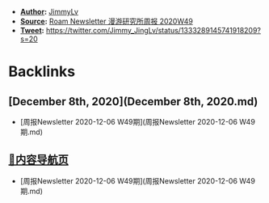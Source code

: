 - **[Author](Author.md):** [JimmyLv](JimmyLv.md)
- **[Source](Source.md):** [Roam Newsletter 漫游研究所周报 2020W49](https://mp.weixin.qq.com/s/ASjVc3rPC0aWKNPmjPandw)
- **[Tweet](Tweet.md):** https://twitter.com/Jimmy_JingLv/status/1333289145741918209?s=20

# Backlinks
## [December 8th, 2020](December 8th, 2020.md)
- [周报Newsletter 2020-12-06 W49期](周报Newsletter 2020-12-06 W49期.md)

## [🎈内容导航页](🎈内容导航页.md)
- [周报Newsletter 2020-12-06 W49期](周报Newsletter 2020-12-06 W49期.md)

